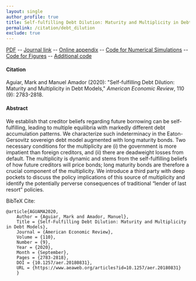 ```yaml
---
layout: single 
author_profile: true 
title: Self-fulfilling Debt Dilution: Maturity and Multiplicity in Debt Models 
permalink: /citation/debt_dilution
exclude: true
---
```


[PDF](https://markaguiar.github.io/files/self_fulfilling_dilution.pdf) -- [Journal link](https://doi.org/10.1257/aer.20180831) -- [Online appendix](https://markaguiar.github.io/files/self_fulfilling_dilution_online_appendix.pdf) -- [Code for Numerical Simulations](https://github.com/manuelamador/Self_Fulfilling_Debt_Dilution_AER_2020) -- [Code for Figures](https://github.com/manuelamador/Self_Fulfilling_Debt_Dilution_Analytical_Figures) -- [Additional code](https://github.com/manuelamador/dilution_with_two_shocks)
#### Citation

Aguiar, Mark and Manuel Amador (2020): "Self-fulfilling Debt Dilution: Maturity and Multiplicity in Debt Models," *American Economic Review*, 110 (9): 2783-2818.

#### Abstract

We establish that creditor beliefs regarding future borrowing can be self-fulfilling, leading to multiple equilibria with markedly different debt accumulation patterns. We characterize such indeterminacy in the Eaton-Gersovitz sovereign debt model augmented with long maturity bonds. Two necessary conditions for the multiplicity are (i) the government is more impatient than foreign creditors, and (ii) there are deadweight losses from default. The multiplicity is dynamic and stems from the self-fulfilling beliefs of how future creditors will price bonds; long maturity bonds are therefore a crucial component of the multiplicity. We introduce a third party with deep pockets to discuss the policy implications of this source of multiplicity and identify the potentially perverse consequences of traditional “lender of last resort” policies.

BibTeX Cite:

	@article{AGUAMA2020,
		Author = {Aguiar, Mark and Amador, Manuel},
		Title = {Self-Fulfilling Debt Dilution: Maturity and Multiplicity in Debt Models},
		Journal = {American Economic Review},
		Volume = {110},
		Number = {9},
		Year = {2020},
		Month = {September},
		Pages = {2783-2818},
		DOI = {10.1257/aer.20180831},
		URL = {https://www.aeaweb.org/articles?id=10.1257/aer.20180831}
		}